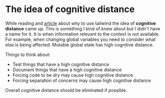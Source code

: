 # The idea of cognitive distance

While reading and [article] about why to use tailwind the idea of **cognitive distance** came up. This is something I kind of knew about but I didn't have a name for it. It is when information relevant to the context is not available. For example, when changing global variables you need to consider what else is being affected. Mutable global state has high cognitive distance.

Things to think about:

- Test things that have a high cognitive distance
- Document things that have a high cognitive distance
- Forcing code to be dry may cause high cognitive distance
- Forcing separation of concerns may cause high cognitive distance

Overall cognitive distance should be eliminated if possible.

[article]: https://www.swyx.io/why-tailwind
[colocation]: https://kentcdodds.com/blog/colocation
